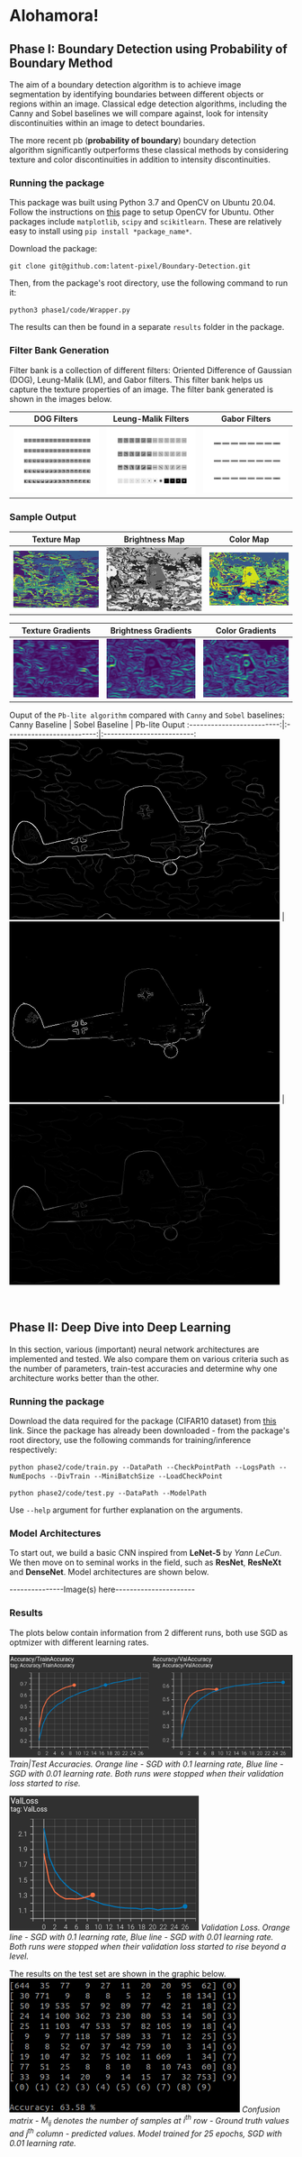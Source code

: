 # Alohamora!

## Phase I: Boundary Detection using Probability of Boundary Method
The aim of a boundary detection algorithm is to achieve image segmentation by identifying boundaries between different objects or regions within an image. Classical edge detection algorithms, including the Canny and Sobel baselines we will compare against, look for intensity discontinuities within an image to detect boundaries.

The more recent pb (**probability of boundary**) boundary detection algorithm significantly outperforms these classical methods by considering texture and color discontinuities in addition to intensity discontinuities.

### Running the package
This package was built using Python 3.7 and OpenCV on Ubuntu 20.04. Follow the instructions on [this](https://docs.opencv.org/3.4/d2/de6/tutorial_py_setup_in_ubuntu.html) page to setup OpenCV for Ubuntu. Other packages include `matplotlib`, `scipy` and `scikitlearn`. These are relatively easy to install using `pip install *package_name*`. 

Download the package:
```
git clone git@github.com:latent-pixel/Boundary-Detection.git
```
Then, from the package's root directory, use the following command to run it:
```
python3 phase1/code/Wrapper.py
```
The results can then be found in a separate `results` folder in the package.

### Filter Bank Generation
Filter bank is a collection of different filters: Oriented Difference of Gaussian (DOG), Leung-Malik (LM), and Gabor filters. This filter bank helps us capture the texture properties of an image. The filter bank generated is shown in the images below.

DOG Filters             |  Leung-Malik Filters             |  Gabor Filters
:-------------------------:|:-------------------------:|:-------------------------:
![](results/dog_fltrs.png)  |  ![](results/lm_fltrs.png)  |  ![](results/gabor_fltrs.png)

### Sample Output
Texture Map             |  Brightness Map             |  Color Map
:-------------------------:|:-------------------------:|:-------------------------:
![](results/1/image1_texton.png)  |  ![](results/1/image1_brightness.png)  |  ![](results/1/image1_color.png)

Texture Gradients              |  Brightness Gradients             |  Color Gradients
:-------------------------:|:-------------------------:|:-------------------------:
![](results/1/image1_texton_grad.png)  |  ![](results/1/image1_brightness_grad.png)  |  ![](results/1/image1_color_grad.png)

Ouput of the `Pb-lite algorithm` compared with `Canny` and `Sobel` baselines:
Canny Baseline              |  Sobel Baseline             |  Pb-lite Ouput
:-------------------------:|:-------------------------:|:-------------------------:
![](phase1/BSDS500/CannyBaseline/1.png)  |  ![](phase1/BSDS500/SobelBaseline/1.png)  |  ![](results/1/image1_pb_lite.png)

<br>

## Phase II: Deep Dive into Deep Learning
In this section, various (important) neural network architectures are implemented and tested. We also compare them on various criteria such as the number of parameters, train-test accuracies and determine why one architecture works better than the other.

### Running the package
Download the data required for the package (CIFAR10 dataset) from [this]() link.
Since the package has already been downloaded - from the package's root directory, use the following commands for training/inference respectively:
```
python phase2/code/train.py --DataPath --CheckPointPath --LogsPath --NumEpochs --DivTrain --MiniBatchSize --LoadCheckPoint
``` 
```
python phase2/code/test.py --DataPath --ModelPath
```
Use `--help` argument for further explanation on the arguments.

### Model Architectures
To start out, we build a basic CNN inspired from **LeNet-5** by *Yann LeCun*. We then move on to seminal works in the field, such as **ResNet**, **ResNeXt** and **DenseNet**. Model architectures are shown below.

---------------Image(s) here----------------------

### Results
The plots below contain information from 2 different runs, both use SGD as optmizer with different learning rates.


![](phase2/results/acc_sgd1e-2.png)
*Train|Test Accuracies. Orange line - SGD with 0.1 learning rate, Blue line - SGD with 0.01 learning rate. Both runs were stopped when their validation loss started to rise.*

![](phase2/results/loss_sgd1e-2.png)
*Validation Loss. Orange line - SGD with 0.1 learning rate, Blue line - SGD with 0.01 learning rate. Both runs were stopped when their validation loss started to rise beyond a level.*

The results on the test set are shown in the graphic below.
![](phase2/results/test_results_SGD1e-2.png)
*Confusion matrix - $M_{ij}$ denotes the number of samples at $i^{th}$ row - Ground truth values and $j^{th}$ column - predicted values. Model trained for 25 epochs, SGD with 0.01 learning rate.*